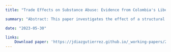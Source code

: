 ```yaml
---
title: "Trade Effects on Substance Abuse: Evidence from Colombia's Liberalization"

summary: "Abstract: This paper investigates the effect of a structural tariff reform on substance abuse in Colombia. Using administrative data on the universe of emergency room visits and hospitalizations, I find that municipalities potentially more exposed to trade exhibit relative increases in total substance abuse. I show that these results are not explained by pre-trends in substance abuse rates, and that increases in substance abuse may be mediated by a stress channel through losses in the labor market. The  findings hold when employing a broad array of robustness checks."

date: "2023-05-30"

links:
    Download paper: 'https://jdiazgutierrez.github.io/_working-papers/2yp_Diaz.pdf'
---
```


